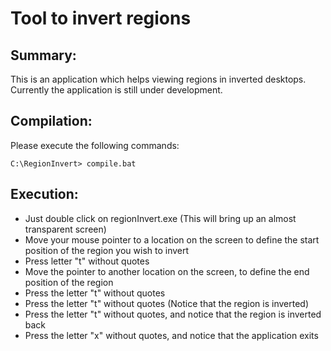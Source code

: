 # Tool to invert regions

## Summary:

This is an application which helps viewing regions in inverted desktops. Currently the application is still under development. 

## Compilation:

Please execute the following commands:
```
C:\RegionInvert> compile.bat
```

## Execution:

* Just double click on regionInvert.exe (This will bring up an almost transparent screen)
* Move your mouse pointer to a location on the screen to define the start position of the region you wish to invert
* Press letter "t" without quotes
* Move the pointer to another location on the screen, to define the end position of the region
* Press the letter "t" without quotes
* Press the letter "t" without quotes (Notice that the region is inverted)
* Press the letter "t" without quotes, and notice that the region is inverted back
* Press the letter "x" without quotes, and notice that the application exits
